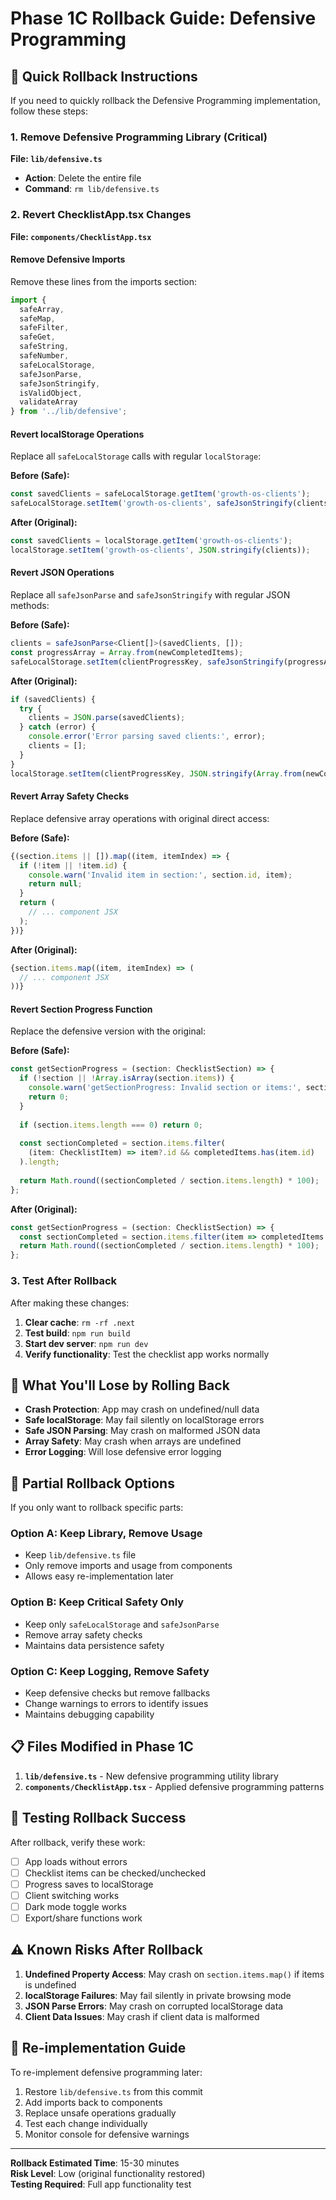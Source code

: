 # Phase 1C Rollback Guide: Defensive Programming

## 🔄 Quick Rollback Instructions

If you need to quickly rollback the Defensive Programming implementation, follow these steps:

### 1. Remove Defensive Programming Library (Critical)

**File: `lib/defensive.ts`**
- **Action**: Delete the entire file
- **Command**: `rm lib/defensive.ts`

### 2. Revert ChecklistApp.tsx Changes

**File: `components/ChecklistApp.tsx`**

#### Remove Defensive Imports
Remove these lines from the imports section:
```typescript
import { 
  safeArray, 
  safeMap, 
  safeFilter, 
  safeGet, 
  safeString, 
  safeNumber,
  safeLocalStorage,
  safeJsonParse,
  safeJsonStringify,
  isValidObject,
  validateArray
} from '../lib/defensive';
```

#### Revert localStorage Operations
Replace all `safeLocalStorage` calls with regular `localStorage`:

**Before (Safe):**
```typescript
const savedClients = safeLocalStorage.getItem('growth-os-clients');
safeLocalStorage.setItem('growth-os-clients', safeJsonStringify(clients));
```

**After (Original):**
```typescript
const savedClients = localStorage.getItem('growth-os-clients');
localStorage.setItem('growth-os-clients', JSON.stringify(clients));
```

#### Revert JSON Operations
Replace all `safeJsonParse` and `safeJsonStringify` with regular JSON methods:

**Before (Safe):**
```typescript
clients = safeJsonParse<Client[]>(savedClients, []);
const progressArray = Array.from(newCompletedItems);
safeLocalStorage.setItem(clientProgressKey, safeJsonStringify(progressArray));
```

**After (Original):**
```typescript
if (savedClients) {
  try {
    clients = JSON.parse(savedClients);
  } catch (error) {
    console.error('Error parsing saved clients:', error);
    clients = [];
  }
}
localStorage.setItem(clientProgressKey, JSON.stringify(Array.from(newCompletedItems)));
```

#### Revert Array Safety Checks
Replace defensive array operations with original direct access:

**Before (Safe):**
```typescript
{(section.items || []).map((item, itemIndex) => {
  if (!item || !item.id) {
    console.warn('Invalid item in section:', section.id, item);
    return null;
  }
  return (
    // ... component JSX
  );
})}
```

**After (Original):**
```typescript
{section.items.map((item, itemIndex) => (
  // ... component JSX
))}
```

#### Revert Section Progress Function
Replace the defensive version with the original:

**Before (Safe):**
```typescript
const getSectionProgress = (section: ChecklistSection) => {
  if (!section || !Array.isArray(section.items)) {
    console.warn('getSectionProgress: Invalid section or items:', section);
    return 0;
  }
  
  if (section.items.length === 0) return 0;
  
  const sectionCompleted = section.items.filter(
    (item: ChecklistItem) => item?.id && completedItems.has(item.id)
  ).length;
  
  return Math.round((sectionCompleted / section.items.length) * 100);
};
```

**After (Original):**
```typescript
const getSectionProgress = (section: ChecklistSection) => {
  const sectionCompleted = section.items.filter(item => completedItems.has(item.id)).length;
  return Math.round((sectionCompleted / section.items.length) * 100);
};
```

### 3. Test After Rollback

After making these changes:

1. **Clear cache**: `rm -rf .next`
2. **Test build**: `npm run build`
3. **Start dev server**: `npm run dev`
4. **Verify functionality**: Test the checklist app works normally

## 🚨 What You'll Lose by Rolling Back

- **Crash Protection**: App may crash on undefined/null data
- **Safe localStorage**: May fail silently on localStorage errors
- **Safe JSON Parsing**: May crash on malformed JSON data
- **Array Safety**: May crash when arrays are undefined
- **Error Logging**: Will lose defensive error logging

## 🔧 Partial Rollback Options

If you only want to rollback specific parts:

### Option A: Keep Library, Remove Usage
- Keep `lib/defensive.ts` file
- Only remove imports and usage from components
- Allows easy re-implementation later

### Option B: Keep Critical Safety Only
- Keep only `safeLocalStorage` and `safeJsonParse`
- Remove array safety checks
- Maintains data persistence safety

### Option C: Keep Logging, Remove Safety
- Keep defensive checks but remove fallbacks
- Change warnings to errors to identify issues
- Maintains debugging capability

## 📋 Files Modified in Phase 1C

1. **`lib/defensive.ts`** - New defensive programming utility library
2. **`components/ChecklistApp.tsx`** - Applied defensive programming patterns

## 🧪 Testing Rollback Success

After rollback, verify these work:
- [ ] App loads without errors
- [ ] Checklist items can be checked/unchecked
- [ ] Progress saves to localStorage
- [ ] Client switching works
- [ ] Dark mode toggle works
- [ ] Export/share functions work

## ⚠️ Known Risks After Rollback

1. **Undefined Property Access**: May crash on `section.items.map()` if items is undefined
2. **localStorage Failures**: May fail silently in private browsing mode
3. **JSON Parse Errors**: May crash on corrupted localStorage data
4. **Client Data Issues**: May crash if client data is malformed

## 🔄 Re-implementation Guide

To re-implement defensive programming later:

1. Restore `lib/defensive.ts` from this commit
2. Add imports back to components
3. Replace unsafe operations gradually
4. Test each change individually
5. Monitor console for defensive warnings

---

**Rollback Estimated Time**: 15-30 minutes  
**Risk Level**: Low (original functionality restored)  
**Testing Required**: Full app functionality test 
